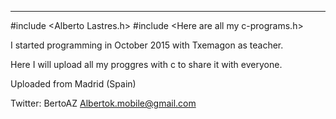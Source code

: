 *************************************************************************
\#include \<Alberto Lastres.h>
\#include \<Here are all my c-programs.h>

I started programming in October 2015 with Txemagon as teacher.

Here I will upload all my proggres with c to share it with everyone.


Uploaded from Madrid (Spain)


Twitter: BertoAZ
Albertok.mobile@gmail.com
